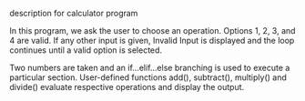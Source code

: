 description for calculator program

In this program, we ask the user to choose an operation. Options 1, 2, 3, and 4 are valid. If any other input is given, Invalid Input is displayed and the loop continues until a valid option is selected.

Two numbers are taken and an if...elif...else branching is used to execute a particular section. User-defined functions add(), subtract(), multiply() and divide() evaluate respective operations and display the output.
